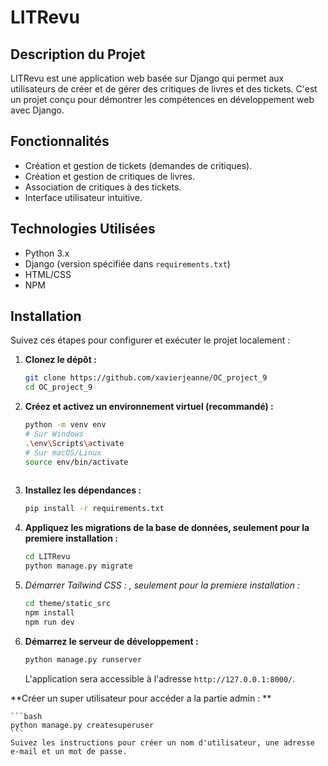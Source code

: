 # LITRevu

## Description du Projet

LITRevu est une application web basée sur Django qui permet aux utilisateurs de créer et de gérer des critiques de livres et des tickets. C'est un projet conçu pour démontrer les compétences en développement web avec Django.

## Fonctionnalités

- Création et gestion de tickets (demandes de critiques).
- Création et gestion de critiques de livres.
- Association de critiques à des tickets.
- Interface utilisateur intuitive.

## Technologies Utilisées

- Python 3.x
- Django (version spécifiée dans `requirements.txt`)
- HTML/CSS
- NPM

## Installation

Suivez ces étapes pour configurer et exécuter le projet localement :

1.  **Clonez le dépôt :**

    ```bash
    git clone https://github.com/xavierjeanne/OC_project_9
    cd OC_project_9
    ```

2.  **Créez et activez un environnement virtuel (recommandé) :**

    ```bash
    python -m venv env
    # Sur Windows
    .\env\Scripts\activate
    # Sur macOS/Linux
    source env/bin/activate
   
    ```

3.  **Installez les dépendances :**

    ```bash
    pip install -r requirements.txt
    ```

4.  **Appliquez les migrations de la base de données, seulement pour la premiere installation :**

    ```bash
    cd LITRevu
    python manage.py migrate
    ```

5. **Démarrer Tailwind CSS* : , seulement pour la premiere installation :*

    ```bash
    cd theme/static_src
    npm install
    npm run dev
    ```
6.  **Démarrez le serveur de développement :**

    ```bash
    python manage.py runserver
    ```

    L'application sera accessible à l'adresse `http://127.0.0.1:8000/`.  


**Créer un super utilisateur pour accéder a la partie admin : **

    ```bash
    python manage.py createsuperuser
    ```
    Suivez les instructions pour créer un nom d'utilisateur, une adresse e-mail et un mot de passe.
